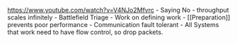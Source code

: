 https://www.youtube.com/watch?v=V4NJo2Mfvrc
	- Saying No - throughput scales infinitely
	- Battlefield Triage
	- Work on defining work
	- [[Preparation]] prevents poor performance
	- Communication fault tolerant
		- All Systems that work need to have flow control, so drop packets.